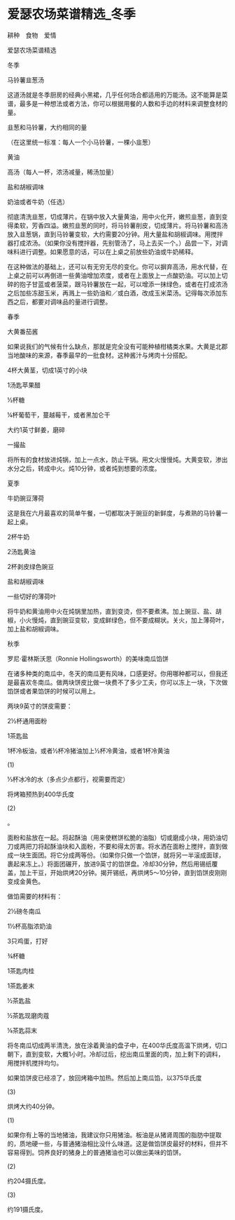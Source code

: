 # 爱瑟农场菜谱精选_冬季

耕种　食物　爱情

爱瑟农场菜谱精选

冬季

马铃薯韭葱汤

这道汤就是冬季厨房的经典小黑裙，几乎任何场合都适用的万能汤。这不能算是菜谱，最多是一种想法或者方法，你可以根据用餐的人数和手边的材料来调整食材的量。

韭葱和马铃薯，大约相同的量

（在这里统一标准：每人一个小马铃薯，一棵小韭葱）

黄油

高汤（每人一杯，浓汤减量，稀汤加量）

盐和胡椒调味

奶油或者牛奶（任选）

彻底清洗韭葱，切成薄片。在锅中放入大量黄油，用中火化开，嫩煎韭葱，直到变得柔软，芳香四溢。嫩煎韭葱的同时，将马铃薯削皮，切成薄片。将马铃薯和高汤放入韭葱锅，直到马铃薯变软，大约需要20分钟。用大量盐和胡椒调味。用搅拌器打成浓汤。（如果你没有搅拌器，先别管汤了，马上去买一个。）品尝一下，对调味料进行调整。如果愿意的话，可以在上桌之前放些奶油或牛奶稀释。

在这种做法的基础上，还可以有无穷无尽的变化。你可以摒弃高汤，用水代替，在上桌之前可以再倒进一些黄油增加浓度，或者在上面放上一点酸奶油。可以加上切碎的抱子甘蓝或者菠菜，跟马铃薯放在一起，可以增添一抹绿色，或者在打成浓汤之后加些冻甜玉米，再溅上一些奶油和／或白酒，改成玉米菜汤。记得每次添加东西之后，都要对调味品的量进行调整。

春季

大黄番茄酱

如果说我们的气候有什么缺点，那就是完全没有可能种植柑橘类水果。大黄是北郡当地酸味的来源，春季最早的一批食材。这种酱汁与烤肉十分搭配。

4杯大黄茎，切成1英寸的小块

1汤匙苹果醋

½杯糖

¼杯葡萄干，蔓越莓干，或者黑加仑干

大约1英寸鲜姜，磨碎

一撮盐

将所有的食材放进炖锅，加上一点水，防止干锅。用文火慢慢炖。大黄变软，渗出水分之后，转成中火。炖10分钟，或者炖到想要的浓度。

夏季

牛奶豌豆薄荷

这是我在六月最喜欢的简单午餐，一切都取决于豌豆的新鲜度，与煮熟的马铃薯一起上桌。

2杯牛奶

2汤匙黄油

2杯剥皮绿色豌豆

盐和胡椒调味

一些切好的薄荷叶

将牛奶和黄油用中火在炖锅里加热，直到变烫，但不要煮沸。加上豌豆、盐、胡椒，小火慢炖，直到豌豆变软，变成鲜绿色，但不要成糊状。关火，加上薄荷叶，加上盐和胡椒调味。

秋季

罗尼·霍林斯沃思（Ronnie Hollingsworth）的美味南瓜馅饼

在诸多种类的南瓜中，冬天的南瓜更有风味，口感更好。你用哪种都可以，但我还是最喜欢冬南瓜。做两块饼皮比做一块费不了多少工夫，你可以冻上一块，下次做馅饼或者果馅饼的时候可以用上。

两块9英寸的饼皮需要：

2½杯通用面粉

1茶匙盐

1杯冷板油，或者½杯冷猪油加上½杯冷黄油，或者1杯冷黄油

(1)

⅓杯冰冷的水（多点少点都行，视需要而定）

将烤箱预热到400华氏度

(2)

。

面粉和盐放在一起。将起酥油（用来使糕饼松脆的油脂）切或磨成小块，用奶油切刀或两把刀将起酥油块和入面粉，不要和得太厉害。将水洒在面粉上搅拌，直到做成一块生面团。将它分成两等份。（如果你只做一个馅饼，就将另一半滚成面球，裹起来冻上。）将面团碾开，放进9英寸的馅饼盘。冷却30分钟，然后用锡纸覆盖，加上干豆，开始烘烤20分钟。揭开锡纸，再烘烤5～10分钟，直到馅饼皮刚刚变成金黄色。

做馅需要的材料有：

2½磅冬南瓜

1½杯高脂浓奶油

3只鸡蛋，打好

¾杯糖

1茶匙肉桂

1茶匙姜末

½茶匙盐

½茶匙现磨肉蔻

⅛茶匙蒜末

将冬南瓜切成两半清洗，放在涂着黄油的盘子中，在400华氏度高温下烘烤，切口朝下，直到变软，大概1小时。冷却过后，挖出南瓜里面的肉，加上剩下的调料，用搅拌机搅拌均匀。

如果馅饼皮已经凉了，放回烤箱中加热。然后加上南瓜馅，以375华氏度

(3)

烘烤大约40分钟。

(1)

如果你有上等的当地猪油，我建议你只用猪油。板油是从猪肾周围的脂肪中提取的，质地硬一些，与普通猪油相比没什么味道。这是做馅饼皮最好的材料，但并不容易得到。饲养良好的猪身上的普通猪油也可以做出美味的馅饼。

(2)

约204摄氏度。

(3)

约191摄氏度。